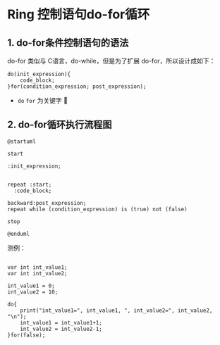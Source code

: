 # Ring 控制语句do-for循环

## 1. do-for条件控制语句的语法


do-for 类似与 C语言，do-while，但是为了扩展 do-for，所以设计成如下：


```
do(init_expression){
	code_block;
}for(condition_expression; post_expression);

```

- ```do``` ```for``` 为关键字 📌


## 2. do-for循环执行流程图


```plantuml
@startuml

start

:init_expression;


repeat :start;
  :code_block;

backward:post_expression;
repeat while (condition_expression) is (true) not (false)

stop

@enduml
```




测例：
```ring

var int int_value1;
var int int_value2;

int_value1 = 0;
int_value2 = 10;

do{
	print("int_value1=", int_value1, ", int_value2=", int_value2, "\n");
	int_value1 = int_value1+1;
	int_value2 = int_value2-1;
}for(false);


```

